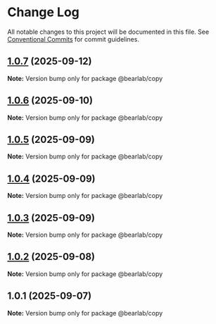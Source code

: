 # Change Log

All notable changes to this project will be documented in this file.
See [Conventional Commits](https://conventionalcommits.org) for commit guidelines.

## [1.0.7](https://github.com/hasanbala/ui-components/compare/@bearlab/copy@1.0.6...@bearlab/copy@1.0.7) (2025-09-12)

**Note:** Version bump only for package @bearlab/copy





## [1.0.6](https://github.com/hasanbala/ui-components/compare/@bearlab/copy@1.0.5...@bearlab/copy@1.0.6) (2025-09-10)

**Note:** Version bump only for package @bearlab/copy





## [1.0.5](https://github.com/hasanbala/ui-components/compare/@bearlab/copy@1.0.4...@bearlab/copy@1.0.5) (2025-09-09)

**Note:** Version bump only for package @bearlab/copy





## [1.0.4](https://github.com/hasanbala/ui-components/compare/@bearlab/copy@1.0.3...@bearlab/copy@1.0.4) (2025-09-09)

**Note:** Version bump only for package @bearlab/copy





## [1.0.3](https://github.com/hasanbala/ui-components/compare/@bearlab/copy@1.0.2...@bearlab/copy@1.0.3) (2025-09-09)

**Note:** Version bump only for package @bearlab/copy





## [1.0.2](https://github.com/hasanbala/ui-components/compare/@bearlab/copy@1.0.1...@bearlab/copy@1.0.2) (2025-09-08)

**Note:** Version bump only for package @bearlab/copy





## 1.0.1 (2025-09-07)

**Note:** Version bump only for package @bearlab/copy
